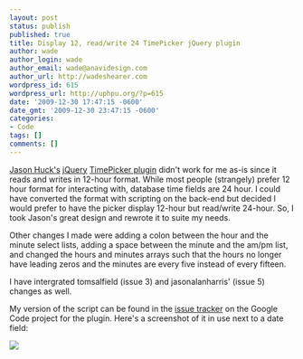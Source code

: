 ```yaml
---
layout: post
status: publish
published: true
title: Display 12, read/write 24 TimePicker jQuery plugin
author: wade
author_login: wade
author_email: wade@anavidesign.com
author_url: http://wadeshearer.com
wordpress_id: 615
wordpress_url: http://uphpu.org/?p=615
date: '2009-12-30 17:47:15 -0600'
date_gmt: '2009-12-30 23:47:15 -0600'
categories:
- Code
tags: []
comments: []
---
```

<p><a href="http://devblog.jasonhuck.com/">Jason Huck's</a> <a href="http://jquery.com">jQuery</a> <a href="http://code.google.com/p/jquery-timepicker/">TimePicker plugin</a> didn't work for me as-is since it reads and writes in 12-hour format. While most people (strangely) prefer 12 hour format for interacting with, database time fields are 24 hour. I could have converted the format with scripting on the back-end but decided I would prefer to have the picker display 12-hour but read/write 24-hour. So, I took Jason's great design and rewrote it to suite my needs.</p>
<p>Other changes I made were adding a colon between the hour and the minute select lists, adding a space between the minute and the am/pm list, and changed the hours and minutes arrays such that the hours no longer have leading zeros and the minutes are every five instead of every fifteen.</p>
<p>I have intergrated tomsalfield (issue 3) and jasonalanharris' (issue 5) changes as well.</p>
<p>My version of the script can be found in the <a href="http://code.google.com/p/jquery-timepicker/issues/detail?id=6">issue tracker</a> on the Google Code project for the plugin. Here's a screenshot of it in use next to a date field:</p>
<p><img src="http://uphpu.org/wp-content/uploads/2009/12/timepicker.jpg" /></p>
